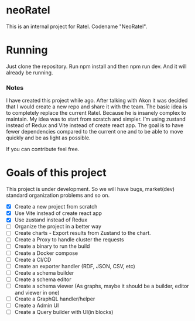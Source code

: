 # neoRatel

This is an internal project for Ratel. Codename "NeoRatel".

# Running

Just clone the repository. Run npm install and then npm run dev. And it will already be running.


### Notes

I have created this project while ago. After talking with Akon it was decided that I would create a new repo and share it with the team.
The basic idea is to completely replace the current Ratel. Because he is insanely complex to maintain. My idea was to start from scratch and simpler. I’m using zustand instead of Redux and Vite instead of create react app. The goal is to have fewer dependencies compared to the current one and to be able to move quickly and be as light as possible.

If you can contribute feel free.

# Goals of this project

This project is under development. So we will have bugs, market(dev) standard organization problems and so on.

- [x] Create a new project from scratch
- [x] Use Vite instead of create react app
- [x] Use zustand instead of Redux
- [ ] Organize the project in a better way
- [ ] Create charts - Export results from Zustand to the chart.
- [ ] Create a Proxy to handle cluster the requests
- [ ] Create a binary to run the build
- [ ] Create a Docker compose
- [ ] Create a CI/CD
- [ ] Create an exporter handler (RDF, JSON, CSV, etc)
- [ ] Create a schema builder
- [ ] Create a schema editor
- [ ] Create a schema viewer (As graphs, maybe it should be a builder, editor and viewer in one)
- [ ] Create a GraphQL handler/helper
- [ ] Create a Admin UI
- [ ] Create a Query builder with UI(in blocks)
